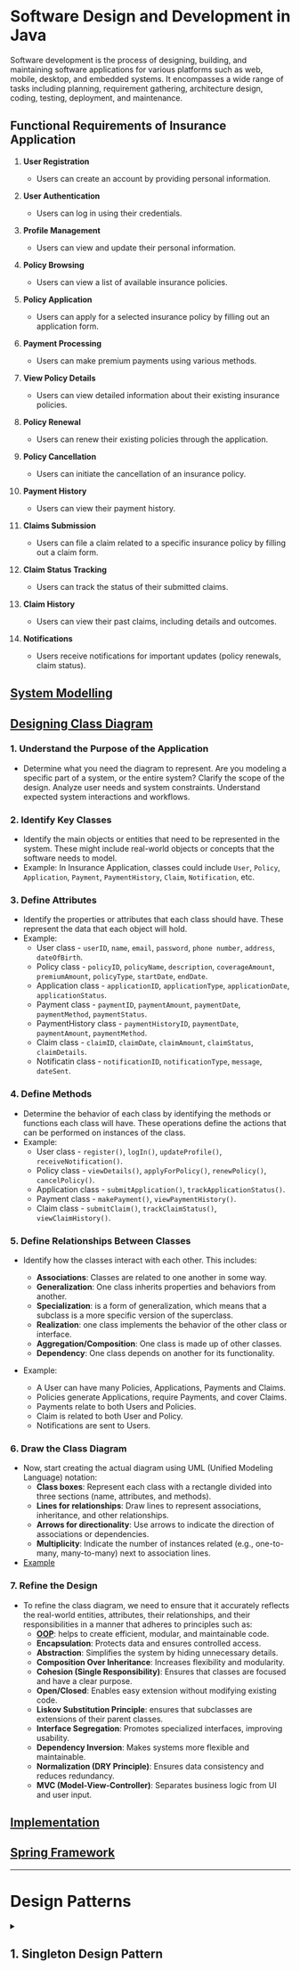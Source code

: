 # Software Design and Development in Java
Software development is the process of designing, building, and maintaining software applications for various platforms such as web, mobile, desktop, and embedded systems. It encompasses a wide range of tasks including planning, requirement gathering, architecture design, coding, testing, deployment, and maintenance.

## Functional Requirements of Insurance Application
1. **User Registration**
   - Users can create an account by providing personal information.
   
2. **User Authentication**
   - Users can log in using their credentials.

3. **Profile Management**
   - Users can view and update their personal information.

4. **Policy Browsing**
   - Users can view a list of available insurance policies.

5. **Policy Application**
   - Users can apply for a selected insurance policy by filling out an application form.

6. **Payment Processing**
   - Users can make premium payments using various methods.

7. **View Policy Details**
   - Users can view detailed information about their existing insurance policies.

8. **Policy Renewal**
   - Users can renew their existing policies through the application.

9. **Policy Cancellation**
   - Users can initiate the cancellation of an insurance policy.

10. **Payment History**
    - Users can view their payment history.

11. **Claims Submission**
    - Users can file a claim related to a specific insurance policy by filling out a claim form.

12. **Claim Status Tracking**
    - Users can track the status of their submitted claims.

13. **Claim History**
    - Users can view their past claims, including details and outcomes.

14. **Notifications**
    - Users receive notifications for important updates (policy renewals, claim status).
      
## [System Modelling](https://github.com/kvinay7/Insurance/blob/main/Use%20Case%20Diagram.pdf)

## [Designing Class Diagram](https://github.com/ashishps1/awesome-low-level-design?tab=readme-ov-file)

### 1. **Understand the Purpose of the Application**
   - Determine what you need the diagram to represent. Are you modeling a specific part of a system, or the entire system? Clarify the scope of the design. Analyze user needs and system constraints. Understand expected system interactions and workflows.

### 2. **Identify Key Classes**
   - Identify the main objects or entities that need to be represented in the system. These might include real-world objects or concepts that the software needs to model.
   - Example: In Insurance Application, classes could include `User`, `Policy`, `Application`, `Payment`, `PaymentHistory`, `Claim`, `Notification`, etc.

### 3. **Define Attributes**
   - Identify the properties or attributes that each class should have. These represent the data that each object will hold.
   - Example:
      - User class - `userID`, `name`, `email`, `password`, `phone number`, `address`, `dateOfBirth`.
      - Policy class - `policyID`, `policyName`, `description`, `coverageAmount`, `premiumAmount`, `policyType`, `startDate`, `endDate`.
      - Application class - `applicationID`, `applicationType`, `applicationDate`, `applicationStatus`.
      - Payment class - `paymentID`, `paymentAmount`, `paymentDate`, `paymentMethod`, `paymentStatus`.
      - PaymentHistory class - `paymentHistoryID`, `paymentDate`, `paymentAmount`, `paymentMethod`.
      - Claim class -  `claimID`, `claimDate`, `claimAmount`, `claimStatus`, `claimDetails`.
      - Notificatin class - `notificationID`, `notificationType`, `message`, `dateSent`.

### 4. **Define Methods**
   - Determine the behavior of each class by identifying the methods or functions each class will have. These operations define the actions that can be performed on instances of the class.
   - Example:
      - User class - `register()`, `logIn()`, `updateProfile()`, `receiveNotification()`.
      - Policy class - `viewDetails()`, `applyForPolicy()`, `renewPolicy()`, `cancelPolicy()`.
      - Application class - `submitApplication()`, `trackApplicationStatus()`.
      - Payment class - `makePayment()`, `viewPaymentHistory()`.
      - Claim class - `submitClaim()`, `trackClaimStatus()`, `viewClaimHistory()`.

### 5. **Define Relationships Between Classes**
   - Identify how the classes interact with each other. This includes:
     - **Associations**: Classes are related to one another in some way.
     - **Generalization**: One class inherits properties and behaviors from another.
     - **Specialization**: is a form of generalization, which means that a subclass is a more specific version of the superclass.
     - **Realization**: one class implements the behavior of the other class or interface.
     - **Aggregation/Composition**: One class is made up of other classes.
     - **Dependency**: One class depends on another for its functionality.
  
   - Example:
      - A User can have many Policies, Applications, Payments and Claims.
      - Policies generate Applications, require Payments, and cover Claims.
      - Payments relate to both Users and Policies.
      - Claim is related to both User and Policy.
      - Notifications are sent to Users. 
   
### 6. **Draw the Class Diagram**
   - Now, start creating the actual diagram using UML (Unified Modeling Language) notation:
     - **Class boxes**: Represent each class with a rectangle divided into three sections (name, attributes, and methods).
     - **Lines for relationships**: Draw lines to represent associations, inheritance, and other relationships.
     - **Arrows for directionality**: Use arrows to indicate the direction of associations or dependencies.
     - **Multiplicity**: Indicate the number of instances related (e.g., one-to-many, many-to-many) next to association lines.
   - [Example](https://uml.planttext.com/plantuml/png/XLNBRjim4BmRy3yGFlM11CrLXo9kZ28vr0sGzWDeQMqJuKCXAHj2qNylkQGiKgRIcpWSxSxiaijxOwcsdU3BnN9HSseC-Mr0ap_B1I6VE_VvjAa8anRNaWgeYB6QoGC282ZZ6TAw46UbcnmyAWdRJkn0PpXj6Wt6P5X3BVpSVsFQ7YlY5uXgE31ZGN_uY4kk3ayoVdUjPprhjMSS8gQX1dQ2hR9ipsfgcKBstz7bi-AixgFF5XUfqu1iftuRCBLchO-NuRKwWQO7M0lLILkHFLSq1j8WM2SA6vZXLz_c6R0V6sSeCG-ocI0d1kSDM5Ty4ntJjkNzTwM3hqiP99mpfAQo1Zv2IKNMBaAiLImB7P6qDWby9J_PcqXETbuijLtUTTFj1BE9XAZNQbg_hgU_Jdj9Um7I3iqCgwoR0Ieq8MnCf4Rq1zYZcXpai5Cm8EWhH1rHkkzHH1xTsLLwMl1yCrSVmOA9ijPPQrCJIVu7Jfc8QMl_dMP3O98BiUjC21TA4aA4KrfeDgPFs_mmnabAY6YvWEdrZZva0cMJAy6l3grmCyXTtginz0BUQB2FQN4qhkvMvERcArbzkRtzj1e6IKMEr9GPwSLoET3y37KuoHNnvsc65FhsdqXPRIeI1wBnBgBYTrKUtEJGphYPeuzADRnrJCyp1xau8r50ckf2lajAkLTwdeLk1_SM6hBhqLKKLA0AsW2oIfmywOKptCgCcdZclZZ4AlzBS5WC6eWD4gzfKPz_k0ORMTzAjhs0aFRUlGluSly3)

### 7. **Refine the Design**
   - To refine the class diagram, we need to ensure that it accurately reflects the real-world entities, attributes, their relationships, and their responsibilities in a manner that adheres to principles such as:
      - **[OOP](https://github.com/kvinay7/interview-preparation/blob/main/Java.md#object-oriented-programming-oop)**: helps to create efficient, modular, and maintainable code.
      - **Encapsulation**: Protects data and ensures controlled access.
      - **Abstraction**: Simplifies the system by hiding unnecessary details.
      - **Composition Over Inheritance**: Increases flexibility and modularity.
      - **Cohesion (Single Responsibility)**: Ensures that classes are focused and have a clear purpose.
      - **Open/Closed**: Enables easy extension without modifying existing code.
      - **Liskov Substitution Principle**: ensures that subclasses are extensions of their parent classes.
      - **Interface Segregation**: Promotes specialized interfaces, improving usability.
      - **Dependency Inversion**: Makes systems more flexible and maintainable.
      - **Normalization (DRY Principle)**: Ensures data consistency and reduces redundancy.
      - **MVC (Model-View-Controller)**: Separates business logic from UI and user input.

## [Implementation](https://github.com/kvinay7/Insurance/blob/main/InsuranceApplication.java)
## [Spring Framework](https://github.com/kvinay7/interview-preparation/blob/main/Spring.md)
---

# Design Patterns

<details>
  <summary><h2>1. Singleton Design Pattern</h2></summary>
   It is a creational design pattern that ensures a class has only one instance and provides a global point of access to that instance. This pattern is typically used when exactly one object is needed to coordinate actions across the system, such as in database connections, logging, or configuration management.

### 1. **Eager Initialization** (Thread-safe but not lazy-loaded)
This method creates the singleton instance as soon as the class is loaded, ensuring thread-safety.

```java
public class Singleton {
    // Instance is created at the time of class loading
    private static final Singleton INSTANCE = new Singleton();

    // Private constructor to prevent instantiation
    private Singleton() {}

    // Public method to get the instance
    public static Singleton getInstance() {
        return INSTANCE;
    }
}
```

### 2. **Lazy Initialization** (Not thread-safe)
In this method, the instance is created only when it is first needed. However, it is not thread-safe by default.

```java
public class Singleton {
    private static Singleton instance;

    // Private constructor to prevent instantiation
    private Singleton() {}

    public static Singleton getInstance() {
        if (instance == null) {
            instance = new Singleton();
        }
        return instance;
    }
}
```

### 3. **Thread-Safe Singleton (Using Synchronization)**
To make the lazy initialization method thread-safe, we synchronize the `getInstance()` method.

```java
public class Singleton {
    private static Singleton instance;

    private Singleton() {}

    // Synchronized method to ensure thread-safety
    public static synchronized Singleton getInstance() {
        if (instance == null) {
            instance = new Singleton();
        }
        return instance;
    }
}
```

### 4. **Double-Checked Locking Singleton**
This method reduces the overhead of synchronization by checking the instance twice: once without synchronization, and again inside a synchronized block.

```java
public class Singleton {
    private static volatile Singleton instance;

    private Singleton() {}

    // Double-checked locking for efficiency
    public static Singleton getInstance() {
        if (instance == null) {
            synchronized (Singleton.class) {
                if (instance == null) {
                    instance = new Singleton();
                }
            }
        }
        return instance;
    }
}
```

### 5. **Bill Pugh Singleton Design (Initialization-on-demand holder idiom)**
This is the most efficient and thread-safe method. It leverages the Java ClassLoader mechanism for lazy loading and thread-safety.

```java
public class Singleton {
    private Singleton() {}

    // Singleton instance is created when the class is loaded by the class loader
    private static class SingletonHelper {
        private static final Singleton INSTANCE = new Singleton();
    }

    public static Singleton getInstance() {
        return SingletonHelper.INSTANCE;
    }
}
```
</details>
